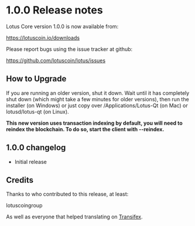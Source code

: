 1.0.0 Release notes
====================

Lotus Core version 1.0.0 is now available from:

  https://lotuscoin.io/downloads

Please report bugs using the issue tracker at github:

  https://github.com/lotuscoin/lotus/issues


How to Upgrade
--------------

If you are running an older version, shut it down. Wait until it has completely
shut down (which might take a few minutes for older versions), then run the
installer (on Windows) or just copy over /Applications/Lotus-Qt (on Mac) or
lotusd/lotus-qt (on Linux).

**This new version uses transaction indexing by default, you will need to reindex 
the blockchain. To do so, start the client with --reindex.**


1.0.0 changelog
----------------
- Initial release


Credits
--------

Thanks to who contributed to this release, at least:

lotuscoingroup

As well as everyone that helped translating on [Transifex](https://www.transifex.com/projects/p/lotus/).
